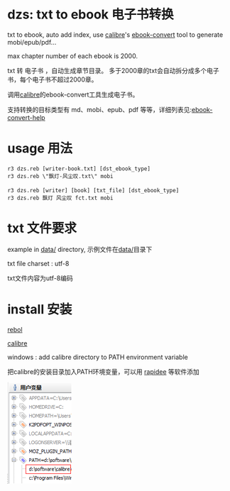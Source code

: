 # dzs: txt to ebook  电子书转换

txt to ebook, auto add index, use [calibre](http://www.calibre-ebook.com/)'s [ebook-convert](http://manual.calibre-ebook.com/cli/ebook-convert.html#ebook-convert) tool to generate mobi/epub/pdf...

max chapter number of each ebook is 2000.

txt 转 电子书 ，自动生成章节目录。 多于2000章的txt会自动拆分成多个电子书，每个电子书不超过2000章。

调用[calibre](http://www.calibre-ebook.com/)的ebook-convert工具生成电子书。

支持转换的目标类型有 md、mobi、epub、pdf 等等，详细列表见:[ebook-convert-help](http://manual.calibre-ebook.com/cli/ebook-convert.html#ebook-convert)

# usage 用法

    r3 dzs.reb [writer-book.txt] [dst_ebook_type]
    r3 dzs.reb \"飘灯-风尘叹.txt\" mobi

    r3 dzs.reb [writer] [book] [txt_file] [dst_ebook_type]
    r3 dzs.reb 飘灯 风尘叹 fct.txt mobi

# txt 文件要求

example in [data/](data/) directory, 示例文件在[data/](data/)目录下

txt file charset : utf-8

txt文件内容为utf-8编码

# install 安装

[rebol](http://www.rebol.com/r3/downloads.html)

[calibre](http://www.calibre-ebook.com/)

windows : add calibre directory to PATH environment variable

把calibre的安装目录加入PATH环境变量，可以用 [rapidee](http://www.rapidee.com/en/about) 等软件添加

![dzs-path.png](data/dzs-path.png)
